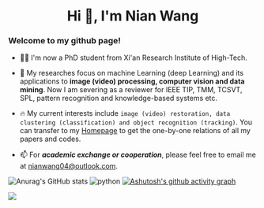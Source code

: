 <h1 align="center">Hi 👋, I'm Nian Wang</h1>
<h3 align="left">Welcome to my github page!</h3> 

- 👨‍🎓 I'm now a PhD student from Xi'an  Research Institute of High-Tech.

- 📖 My researches focus on  machine Learning (deep Learning) and its applications to **image (video) processing, computer vision and data mining**. Now I am severing as a reviewer for IEEE TIP, TMM, TCSVT, SPL, pattern recognition and knowledge-based systems etc.

- 🔥 My current interests include  `image (video) restoration, data clustering (classification) and object recognition (tracking)`. You can transfer to my [Homepage](https://nianwang-hjjgcdx.github.io/) to  get the one-by-one relations of all my papers and codes.

- 📫 For ***academic exchange or cooperation***, please feel free to email me at nianwang04@outlook.com.

![Anurag's GitHub stats](https://github-readme-stats.vercel.app/api?username=NianWang-HJJGCDX&show_icons=true&theme=radical)
![python](https://github-readme-stats.vercel.app/api/top-langs/?username=NianWang-HJJGCDX&layout=compact&hide_border=true&langs_count=10)
[![Ashutosh's github activity graph](https://github-readme-activity-graph.vercel.app/graph?username=NianWang-HJJGCDX&theme=github-compact)](https://github.com/NianWang-HJJGCDX/github-readme-activity-graph)

<!--- 注释符号
[![GitHub Streak](https://streak-stats.demolab.com?user=NianWang-HJJGCDX)](https://git.io/streak-stats)
-->

![](https://komarev.com/ghpvc/?username=NianWang-HJJGCDX&abbreviated=true)





